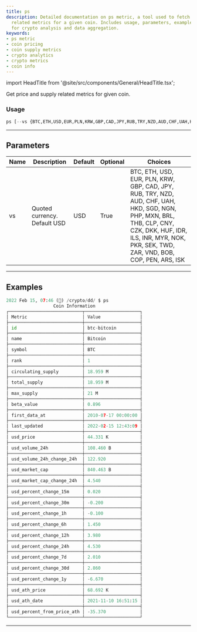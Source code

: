 ```yaml
---
title: ps
description: Detailed documentation on ps metric, a tool used to fetch price and supply
  related metrics for a given coin. Includes usage, parameters, examples, and more
  for crypto analysis and data aggregation.
keywords:
- ps metric
- coin pricing
- coin supply metrics
- crypto analytics
- crypto metrics
- coin info
---
```


import HeadTitle from '@site/src/components/General/HeadTitle.tsx';

<HeadTitle title="crypto/dd/ps - Reference | OpenBB Terminal Docs" />

Get price and supply related metrics for given coin.

### Usage

```python
ps [--vs {BTC,ETH,USD,EUR,PLN,KRW,GBP,CAD,JPY,RUB,TRY,NZD,AUD,CHF,UAH,HKD,SGD,NGN,PHP,MXN,BRL,THB,CLP,CNY,CZK,DKK,HUF,IDR,ILS,INR,MYR,NOK,PKR,SEK,TWD,ZAR,VND,BOB,COP,PEN,ARS,ISK}]
```

---

## Parameters

| Name | Description | Default | Optional | Choices |
| ---- | ----------- | ------- | -------- | ------- |
| vs | Quoted currency. Default USD | USD | True | BTC, ETH, USD, EUR, PLN, KRW, GBP, CAD, JPY, RUB, TRY, NZD, AUD, CHF, UAH, HKD, SGD, NGN, PHP, MXN, BRL, THB, CLP, CNY, CZK, DKK, HUF, IDR, ILS, INR, MYR, NOK, PKR, SEK, TWD, ZAR, VND, BOB, COP, PEN, ARS, ISK |


---

## Examples

```python
2022 Feb 15, 07:46 (🦋) /crypto/dd/ $ ps
                  Coin Information
┌────────────────────────────┬─────────────────────┐
│ Metric                     │ Value               │
├────────────────────────────┼─────────────────────┤
│ id                         │ btc-bitcoin         │
├────────────────────────────┼─────────────────────┤
│ name                       │ Bitcoin             │
├────────────────────────────┼─────────────────────┤
│ symbol                     │ BTC                 │
├────────────────────────────┼─────────────────────┤
│ rank                       │ 1                   │
├────────────────────────────┼─────────────────────┤
│ circulating_supply         │ 18.959 M            │
├────────────────────────────┼─────────────────────┤
│ total_supply               │ 18.959 M            │
├────────────────────────────┼─────────────────────┤
│ max_supply                 │ 21 M                │
├────────────────────────────┼─────────────────────┤
│ beta_value                 │ 0.896               │
├────────────────────────────┼─────────────────────┤
│ first_data_at              │ 2010-07-17 00:00:00 │
├────────────────────────────┼─────────────────────┤
│ last_updated               │ 2022-02-15 12:43:09 │
├────────────────────────────┼─────────────────────┤
│ usd_price                  │ 44.331 K            │
├────────────────────────────┼─────────────────────┤
│ usd_volume_24h             │ 108.460 B           │
├────────────────────────────┼─────────────────────┤
│ usd_volume_24h_change_24h  │ 122.920             │
├────────────────────────────┼─────────────────────┤
│ usd_market_cap             │ 840.463 B           │
├────────────────────────────┼─────────────────────┤
│ usd_market_cap_change_24h  │ 4.540               │
├────────────────────────────┼─────────────────────┤
│ usd_percent_change_15m     │ 0.020               │
├────────────────────────────┼─────────────────────┤
│ usd_percent_change_30m     │ -0.200              │
├────────────────────────────┼─────────────────────┤
│ usd_percent_change_1h      │ -0.100              │
├────────────────────────────┼─────────────────────┤
│ usd_percent_change_6h      │ 1.450               │
├────────────────────────────┼─────────────────────┤
│ usd_percent_change_12h     │ 3.980               │
├────────────────────────────┼─────────────────────┤
│ usd_percent_change_24h     │ 4.530               │
├────────────────────────────┼─────────────────────┤
│ usd_percent_change_7d      │ 2.010               │
├────────────────────────────┼─────────────────────┤
│ usd_percent_change_30d     │ 2.860               │
├────────────────────────────┼─────────────────────┤
│ usd_percent_change_1y      │ -6.670              │
├────────────────────────────┼─────────────────────┤
│ usd_ath_price              │ 68.692 K            │
├────────────────────────────┼─────────────────────┤
│ usd_ath_date               │ 2021-11-10 16:51:15 │
├────────────────────────────┼─────────────────────┤
│ usd_percent_from_price_ath │ -35.370             │
└────────────────────────────┴─────────────────────┘
```
---

